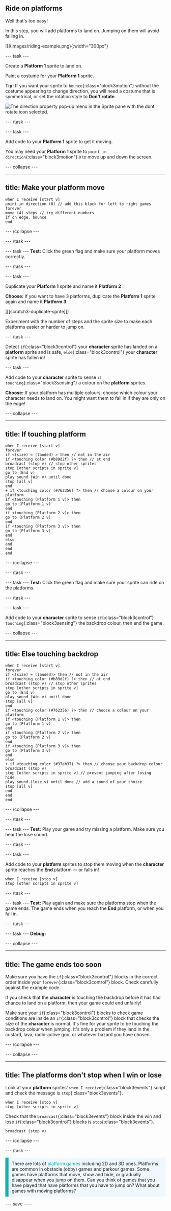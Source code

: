 ## Ride on platforms

<div style="display: flex; flex-wrap: wrap">
<div style="flex-basis: 200px; flex-grow: 1; margin-right: 15px;">
Well that's too easy! 

In this step, you will add platforms to land on. Jumping on them will avoid falling in. 
</div>
<div>
![](images/riding-example.png){:width="300px"}
</div>
</div>

--- task ---

Create a **Platform 1** sprite to land on.

Paint a costume for your **Platform 1** sprite.

**Tip:** If you want your sprite to `bounce`{:class="block3motion"} without the costume appearing to change direction, you will need a costume that is symmetrical, or set the rotation style to **Don't rotate**.

![The direction property pop-up menu in the Sprite pane with the dont rotate icon selected.](images/dont-rotate.png)

--- /task ---

--- task ---

Add code to your **Platform 1** sprite to get it moving.

You may need your **Platform 1** sprite to `point in direction`{:class="block3motion"} `0` to move up and down the screen.

--- collapse ---

---
title: Make your platform move
---

```blocks3
when I receive [start v]
point in direction (0) // add this block for left to right games
forever
move (4) steps // try different numbers
if on edge, bounce
end
```

--- /collapse ---

--- /task ---

--- task --- **Test:** Click the green flag and make sure your platform moves correctly.

--- /task ---

--- task ---

Duplicate your **Platform 1** sprite and name it **Platform 2** .

**Choose:** If you want to have 3 platforms, duplicate the **Platform 1** sprite again and name it **Platform 3**.

[[[scratch3-duplicate-sprite]]]

Experiment with the number of steps and the sprite size to make each platforms easier or harder to jump on.

--- /task ---

Detect `if`{:class="block3control"} your **character** sprite has landed on a **platform** sprite and is safe, `else`{:class="block3control"} your **character** sprite has fallen in!

--- task ---

Add code to your **character** sprite to sense `if touching`{:class="block3sensing"} a colour on the **platform** sprites.

**Choose:** If your platform has multiple colours, choose which colour your character needs to land on. You might want them to fall in if they are only on the edge!

--- collapse ---

---
title: If touching platform
---

```blocks3
when I receive [start v]
forever
if <(size) = (landed) > then // not in the air
if <touching color (#b89d2f) ?> then // at end
broadcast (stop v) // stop other sprites
stop [other scripts in sprite v]
go to (End v)
play sound (Win v) until done
stop [all v]
end
+ if <touching color (#762356) ?> then // choose a colour on your platform
if <touching (Platform 1 v)> then
go to (Platform 1 v)
end
if <touching (Platform 2 v)> then
go to (Platform 2 v)
end
if <touching (Platform 3 v)> then
go to (Platform 3 v)
end
else
end
end
end
```

--- /collapse ---

--- /task ---

--- task --- **Test:** Click the green flag and make sure your sprite can ride on the platforms.

--- /task ---

--- task ---

Add code to your **character** sprite to sense `if`{:class="block3control"} `touching`{:class="block3sensing"} the backdrop colour, then end the game.

--- collapse ---

---
title: Else touching backdrop
---

```blocks3
when I receive [start v]
forever
if <(size) = (landed)> then // not in the air
if <touching color (#b89d2f) ?> then // at end
broadcast (stop v) // stop other sprites
stop [other scripts in sprite v] 
go to (End v)
play sound (Win v) until done
stop [all v]
end
if <touching color (#762356) ?> then // choose a colour on your platform
if <touching (Platform 1 v)> then
go to (Platform 1 v)
end
if <touching (Platform 2 v)> then
go to (Platform 2 v)
end
if <touching (Platform 3 v)> then
go to (Platform 3 v)
end
else
+ if <touching color (#37ab37) ?> then // choose your backdrop colour
broadcast (stop v)
stop [other scripts in sprite v] // prevent jumping after losing
hide
play sound (lose v) until done // add a sound of your choice
stop [all v]
end
end
end
```

--- /collapse ---

--- /task ---

--- task --- **Test:** Play your game and try missing a platform. Make sure you hear the lose sound.

--- /task ---

--- task ---

Add code to your **platform** sprites to stop them moving when the **character** sprite reaches the **End** platform — or falls in!

```blocks3
when I receive [stop v]
stop [other scripts in sprite v]
```

--- /task ---

--- task --- **Test:** Play again and make sure the platforms stop when the game ends. The game ends when you reach the **End** platform, or when you fall in.

--- /task ---

--- task --- **Debug:**

--- collapse ---

---
title: The game ends too soon
---

Make sure you have the `if`{:class="block3control"} blocks in the correct order inside your `forever`{:class="block3control"} block. Check carefully against the example code.

If you check that the **character** is touching the backdrop before it has had chance to land on a platform, then your game could end unfairly!

Make sure your `if`{:class="block3control"} blocks to check game conditions are inside an `if`{:class="block3control"} block that checks the size of the **character** is normal. It's fine for your sprite to be touching the backdrop colour when jumping. It's only a problem if they land in the custard, lava, radio-active goo, or whatever hazard you have chosen.

--- /collapse ---

--- collapse ---

---
title: The platforms don't stop when I win or lose
---

Look at your **platform** sprites' `when I receive`{:class="block3events"} script and check the message is `stop`{:class="block3events"}.

```blocks3
when I receive [stop v]
stop [other scripts in sprite v]
```
Check that the `broadcast`{:class="block3events"} block inside the win and lose `if`{:class="block3control"} blocks is `stop`{:class="block3events"}.

```blocks3
broadcast (stop v)
```

--- /collapse ---

--- /task ---

<p style="border-left: solid; border-width:10px; border-color: #0faeb0; background-color: aliceblue; padding: 10px;">
There are lots of <span style="color: #0faeb0">platform games</span> including 2D and 3D ones. Platforms are common in obstacle (obby) games and parkour games. Some games have platforms that move, show and hide, or gradually disappear when you jump on them. Can you think of games that you have played that have platforms that you have to jump on? What about games with moving platforms?
</p>

--- save ----
